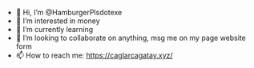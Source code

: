 - 👋 Hi, I’m @HamburgerPlsdotexe
- 👀 I’m interested in money
- 🌱 I’m currently learning 
- 💞️ I’m looking to collaborate on anything, msg me on my page website form
- 📫 How to reach me: https://caglarcagatay.xyz/

<!---
HamburgerPlsdotexe/HamburgerPlsdotexe is a ✨ special ✨ repository because its `README.md` (this file) appears on your GitHub profile.
You can click the Preview link to take a look at your changes.
--->
